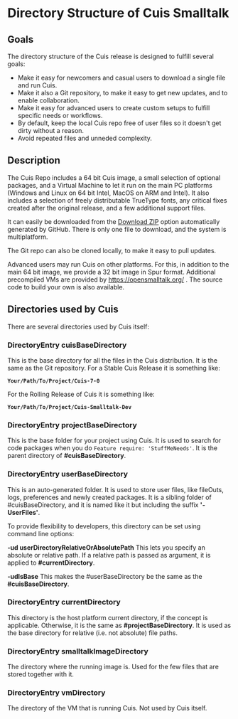 # Directory Structure of Cuis Smalltalk

## Goals

The directory structure of the Cuis release is designed to fulfill several goals:
- Make it easy for newcomers and casual users to download a single file and run Cuis.
- Make it also a Git repository, to make it easy to get new updates, and to enable collaboration.
- Make it easy for advanced users to create custom setups to fulfill specific needs or workflows.
- By default, keep the local Cuis repo free of user files so it doesn't get dirty without a reason.
- Avoid repeated files and unneded complexity.

## Description

The Cuis Repo includes a 64 bit Cuis image, a small selection of optional packages, and a Virtual Machine to let it run on the main PC platforms (Windows and Linux on 64 bit Intel, MacOS on ARM and Intel). It also includes a selection of freely distributable TrueType fonts, any critical fixes created after the original release, and a few additional support files.

It can easily be downloaded from the [Download ZIP](https://github.com/Cuis-Smalltalk/Cuis7-0/archive/refs/heads/main.zip) option automatically generated by GitHub. There is only one file to download, and the system is multiplatform.

The Git repo can also be cloned locally, to make it easy to pull updates.

Advanced users may run Cuis on other platforms. For this, in addition to the main 64 bit image, we provide a 32 bit image in Spur format. Additional precompiled VMs are provided by https://opensmalltalk.org/ . The source code to build your own is also available.

## Directories used by Cuis

There are several directories used by Cuis itself:

### DirectoryEntry cuisBaseDirectory

This is the base directory for all the files in the Cuis distribution. It is the same as the Git repository. For a Stable Cuis Release it is something like:

**`Your/Path/To/Project/Cuis-7-0`**

For the Rolling Release of Cuis it is something like:

**`Your/Path/To/Project/Cuis-Smalltalk-Dev`**

### DirectoryEntry projectBaseDirectory

This is the base folder for your project using Cuis. It is used to search for code packages when you do `Feature require: 'StuffMeNeeds'`. It is the parent directory of **#cuisBaseDirectory**.

### DirectoryEntry userBaseDirectory

This is an auto-generated folder. It is used to store user files, like fileOuts, logs, preferences and newly created packages. It is a sibling folder of #cuisBaseDirectory, and it is named like it but including the suffix **'-UserFiles'**.

To provide flexibility to developers, this directory can be set using command line options:

**-ud userDirectoryRelativeOrAbsolutePath** This lets you specify an absolute or relative path. If a relative path is passed as argument, it is applied to **#currentDirectory**.

**-udIsBase** This makes the #userBaseDirectory be the same as the **#cuisBaseDirectory**.

### DirectoryEntry currentDirectory

This directory is the host platform current directory, if the concept is applicable. Otherwise, it is the same as **#projectBaseDirectory**. It is used as the base directory for relative (i.e. not absolute) file paths.

### DirectoryEntry smalltalkImageDirectory

The directory where the running image is. Used for the few files that are stored together with it.
 
### DirectoryEntry vmDirectory

The directory of the VM that is running Cuis. Not used by Cuis itself.
